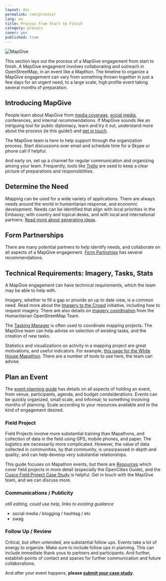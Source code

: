 ```yaml
---
layout: doc
permalink: /en/process/
lang: en
title: Process from Start to Finish
category: process
cover: yes
published: true
---
```


![MapGive]({{site.baseurl}}/img/posts/mapgive-space.png)

This section lays out the process of a MapGive engagement from start to finish. A MapGive engagment involves collaborating and outreach in OpenStreetMap, in an event like a Mapthon.  The timeline to organize a MapGive engagement can vary from something thrown together in just a few days for an urgent need, to a large scale, high profile event taking several months of preparation.

## Introducing MapGive

People learn about MapGive from [media coverage](http://mapgive.state.gov/mapgive-in-the-news/), [social media](https://twitter.com/mapgive), conferences, and internal recommendations. If MapGive sounds like an intriguing tool for public diplomacy, learn and try it out, understand more about the process (ie this guide!) and [get in touch]({{site.baseurl}}/en/resources/contact/).

The MapGive team is here to help support through the organization process. Start discussions over email and schedule time for a Skype or phone call if helpful.

And early on, set up a channel for regular communication and organizing among your team. Frequently, tools like [Trello](https://trello.com/) are used to keep a clear picture of preparations and responsibilities.

## Determine the Need

Mapping can be used for a wide variety of applications. There are always needs around the world in humanitarian response, and economic development. Needs can be identified that align with local priorities in the Embassy; with country and topical desks, and with local and international partners. [Read more about generating ideas]({{site.baseurl}}/en/process/ideas/).

## Form Partnerships

There are many potential partners to help identify needs, and collaborate on all aspects of a MapGive engagement. [Form Partnships](/en/process/partners) has several recommendations.

## Technical Requirements: Imagery, Tasks, Stats

A MapGive engagement can have technical requirements, which the team may be able to help with.

Imagery, whether to fill a gap or provide an up to date view, is a common need. Read more about the [Imagery to the Crowd](http://mapgive.state.gov/ittc/) initiative, including how to request imagery. There are also details on [imagery coordination](http://wiki.openstreetmap.org/wiki/HOT_activation#Imagery_Coordination) from the Humanitarian OpenStreetMap Team.

The [Tasking Manager](http://mapgive.state.gov/learn-to-map/#step-3) is often used to coordinate mapping projects. The MapGive team can help advise on selection of existing tasks, and the creation of new tasks.

Statistics and visualizations on activity in a mapping project are great motivations, and useful indicators. For example, [this page for the White House Mapathon](http://mapgive.state.gov/whmapathon/results/). There are a number of tools to use here, the team can advise.

## Plan an Event 

The [event planning guide]({{site.baseurl}}/en/process/event-planning/) has details on all aspects of holding an event, from venue, participants, agenda, and budget condsiderations. Events can be quickly organized, small scale, and informal; to something involving months of planning. Scale according to your resources available and to the kind of engagement desired.

### Field Project

Field Projects involve more substantial training than Mapathons, and collection of data in the field using GPS, mobile phones, and paper. The logistics are necessarily more complicated. However, the value of data collected in communities, by that community, is unsurpassed in depth and quality; and can help develop very substantial relationships.

This guide focuses on Mapathon events, but there are [Resources]({{site.baseurl}}/en/resources/) which cover field projects in more detail (especially the OpenCities Guide), and the [Cusco Field Project Case Study]({{site.baseurl}}/en/cases/cusco/) is helpful. Get in touch with the MapGive team, and we can discuss more.

### Communications / Publicity

_still editing, could use help, links to existing guidance_

* social media / blogging / hashtag / etc
* swag

### Follow Up / Review

Critical, but often untended, are substantial follow ups. Events take a lot of energy to organize. Make sure to include follow ups in planning. This can include immediate thank yous to partners and participants. And further, establish points of contact and spaces for further communication and future collaborations.

And after your event happens, **please [submit your case study](https://docs.google.com/forms/d/1Y4t-KKUOqvQAK3IURH256TSbjGORjIEf8c3Doa0-nI8/viewform).**

<!--
__seperate page for these below???__

## Timeline
-->

